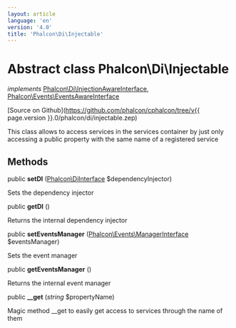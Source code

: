 ```yaml
---
layout: article
language: 'en'
version: '4.0'
title: 'Phalcon\Di\Injectable'
---
```

# Abstract class **Phalcon\Di\Injectable**

*implements* [Phalcon\Di\InjectionAwareInterface](Phalcon_Di_InjectionAwareInterface), [Phalcon\Events\EventsAwareInterface](Phalcon_Events_EventsAwareInterface)

[Source on Github](https://github.com/phalcon/cphalcon/tree/v{{ page.version }}.0/phalcon/di/injectable.zep)

This class allows to access services in the services container by just only accessing a public property with the same name of a registered service

## Methods

public **setDI** ([Phalcon\DiInterface](Phalcon_DiInterface) $dependencyInjector)

Sets the dependency injector

public **getDI** ()

Returns the internal dependency injector

public **setEventsManager** ([Phalcon\Events\ManagerInterface](Phalcon_Events_ManagerInterface) $eventsManager)

Sets the event manager

public **getEventsManager** ()

Returns the internal event manager

public **__get** (*string* $propertyName)

Magic method __get to easily get access to services through the name of them